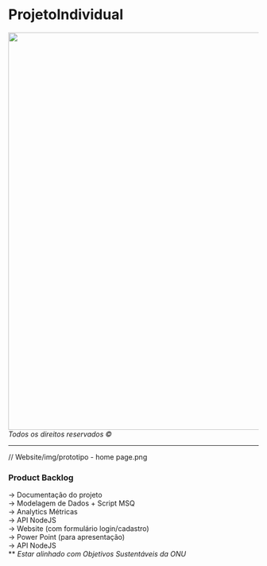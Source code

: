 # ProjetoIndividual
<img src="web-data-viz-API\site\public\assets\img\PROTOTIPO.png" style="width: 800px;">
<span><i>Todos os direitos reservados &copy;</i></span>
<hr>
// Website/img/prototipo - home page.png

<h3>Product Backlog</h3>
&rarr; Documentação do projeto <br>
&rarr; Modelagem de Dados + Script MSQ <br>
&rarr; Analytics Métricas <br>
&rarr; API NodeJS <br>
&rarr; Website (com formulário login/cadastro) <br>
&rarr; Power Point (para apresentação) <br>
&rarr; API NodeJS <br>
** <i>Estar alinhado com Objetivos Sustentáveis da ONU</i>
